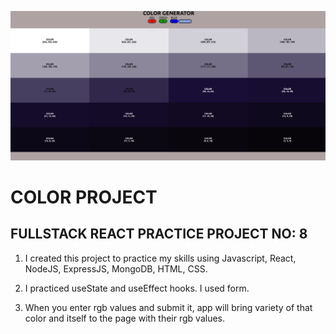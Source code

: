 ![example](client/src/colorProject.png)

# COLOR PROJECT

## FULLSTACK REACT PRACTICE PROJECT NO: 8

1. I created this project to practice my skills using Javascript, React, NodeJS, ExpressJS, MongoDB, HTML, CSS.

2. I practiced useState and useEffect hooks. I used form.

3. When you enter rgb values and submit it, app will bring variety of that color and itself to the page with their rgb values.
